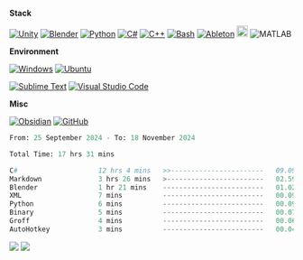 **Stack** 

[![Unity](https://img.shields.io/badge/Unity-%23000000.svg?logo=unity&logoColor=white)](#)
[![Blender](https://img.shields.io/badge/Blender-%23F5792A.svg?logo=blender&logoColor=white)](#)
[![Python](https://img.shields.io/badge/Python-3776AB?logo=python&logoColor=fff)](#)
[![C#](https://custom-icon-badges.demolab.com/badge/C%23-%23239120.svg?logo=cshrp&logoColor=white)](#)
[![C++](https://img.shields.io/badge/C++-%2300599C.svg?logo=c%2B%2B&logoColor=white)](#)
[![Bash](https://img.shields.io/badge/Bash-4EAA25?logo=gnubash&logoColor=fff)](#)
[![Ableton](https://img.shields.io/badge/Ableton-%23000000.svg?logo=abletonlive&logoColor=white)](#)
<img width="20" height="20" src="https://img.icons8.com/fluency/48/matlab.png" alt="matlab"/> ![MATLAB](https://img.shields.io/badge/MATLAB-%23FF6600.svg?logo=mathworks&logoColor=white)




**Environment**

[![Windows](https://custom-icon-badges.demolab.com/badge/Windows-0078D6?logo=windows11&logoColor=white)](#)
[![Ubuntu](https://img.shields.io/badge/Ubuntu-E95420?logo=ubuntu&logoColor=white)](#)

[![Sublime Text](https://img.shields.io/badge/Sublime%20Text-%23575757.svg?logo=sublime-text&logoColor=important)](#)
[![Visual Studio Code](https://custom-icon-badges.demolab.com/badge/Visual%20Studio%20Code-0078d7.svg?logo=vsc&logoColor=white)](#)

**Misc**

[![Obsidian](https://img.shields.io/badge/Obsidian-%23483699.svg?&logo=obsidian&logoColor=white)](#)
[![GitHub](https://img.shields.io/badge/GitHub-%23121011.svg?logo=github&logoColor=white)](#)

<!--START_SECTION:waka-->

```python
From: 25 September 2024 - To: 18 November 2024

Total Time: 17 hrs 31 mins

C#                    12 hrs 4 mins   >>-----------------------   09.09 %
Markdown              3 hrs 26 mins   >------------------------   02.59 %
Blender               1 hr 21 mins    -------------------------   01.02 %
XML                   7 mins          -------------------------   00.09 %
Python                6 mins          -------------------------   00.09 %
Binary                5 mins          -------------------------   00.07 %
Groff                 4 mins          -------------------------   00.06 %
AutoHotkey            3 mins          -------------------------   00.04 %
```

<!--END_SECTION:waka-->

<p>
  <img src="https://visitor-badge.laobi.icu/badge?page_id=roger-ui.readme">
  <a href="https://wakatime.com/@414b838a-bc13-4508-ac90-319adbed5945"><img src="https://wakatime.com/badge/user/414b838a-bc13-4508-ac90-319adbed5945.svg" /></a>
</p>



